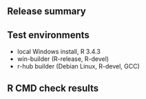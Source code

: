 ## Release summary

## Test environments
* local Windows install, R 3.4.3
* win-builder (R-release, R-devel)
* r-hub builder (Debian Linux, R-devel, GCC)

## R CMD check results

